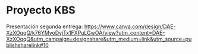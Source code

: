 # Proyecto KBS 

Presentación segunda entrega:
https://www.canva.com/design/DAE-XzXOqqQ/k76YMvoDvjTx1FXPuLGwOA/view?utm_content=DAE-XzXOqqQ&utm_campaign=designshare&utm_medium=link&utm_source=publishsharelink#10